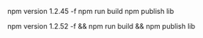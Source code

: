 npm version 1.2.45 -f
npm run build
npm publish lib

npm version 1.2.52 -f && npm run build && npm publish lib
